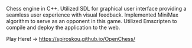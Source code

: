 Chess engine in C++. Utilized SDL for graphical user interface providing a seamless user experience
with visual feedback. Implemented MiniMax algorithm to serve as an opponent in this game.
Utilized Emscripten to compile and deploy the application to the web.


Play Here! -> https://spiroskou.github.io/OpenChess/
